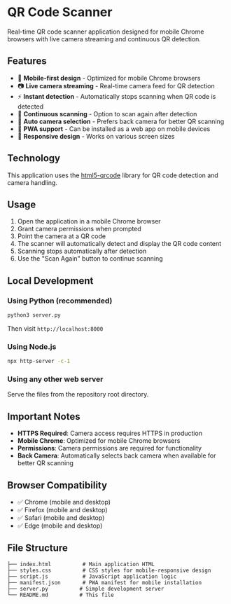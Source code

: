 # QR Code Scanner

Real-time QR code scanner application designed for mobile Chrome browsers with live camera streaming and continuous QR detection.

## Features

- 📱 **Mobile-first design** - Optimized for mobile Chrome browsers
- 📷 **Live camera streaming** - Real-time camera feed for QR detection
- ⚡ **Instant detection** - Automatically stops scanning when QR code is detected
- 🔄 **Continuous scanning** - Option to scan again after detection
- 🎯 **Auto camera selection** - Prefers back camera for better QR scanning
- 📱 **PWA support** - Can be installed as a web app on mobile devices
- 🎨 **Responsive design** - Works on various screen sizes

## Technology

This application uses the [html5-qrcode](https://github.com/mebjas/html5-qrcode) library for QR code detection and camera handling.

## Usage

1. Open the application in a mobile Chrome browser
2. Grant camera permissions when prompted
3. Point the camera at a QR code
4. The scanner will automatically detect and display the QR code content
5. Scanning stops automatically after detection
6. Use the "Scan Again" button to continue scanning

## Local Development

### Using Python (recommended)
```bash
python3 server.py
```
Then visit `http://localhost:8000`

### Using Node.js
```bash
npx http-server -c-1
```

### Using any other web server
Serve the files from the repository root directory.

## Important Notes

- **HTTPS Required**: Camera access requires HTTPS in production
- **Mobile Chrome**: Optimized for mobile Chrome browsers
- **Permissions**: Camera permissions are required for functionality
- **Back Camera**: Automatically selects back camera when available for better QR scanning

## Browser Compatibility

- ✅ Chrome (mobile and desktop)
- ✅ Firefox (mobile and desktop)
- ✅ Safari (mobile and desktop)
- ✅ Edge (mobile and desktop)

## File Structure

```
├── index.html          # Main application HTML
├── styles.css          # CSS styles for mobile-responsive design
├── script.js           # JavaScript application logic
├── manifest.json       # PWA manifest for mobile installation
├── server.py          # Simple development server
└── README.md          # This file
```